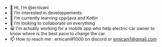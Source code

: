 - 👋 Hi, I’m @ernivani
- 👀 I’m interested in developpements
- 🌱 I’m currently learning cpp/java and Kotlin
- 💞️ I’m looking to collaborate on everything
- 😀 I'm actually working for a mobile app who help electric car owner to know where is the best pace to charge the car
- 📫 How to reach me : ernicani#1000 on discord or ernicani1@gmail.com

<!---
ernivani/ernivani is a ✨ special ✨ repository because its `README.md` (this file) appears on your GitHub profile.
You can click the Preview link to take a look at your changes.
--->
